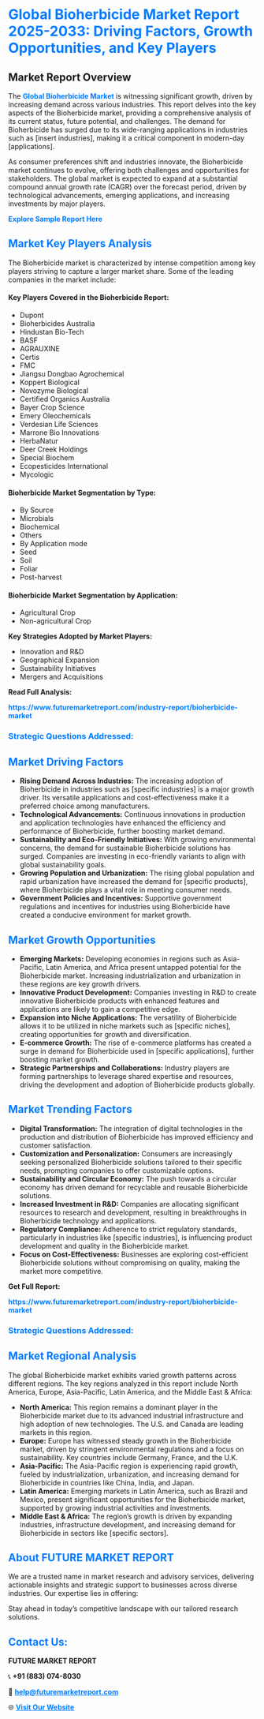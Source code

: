 <h1 style="color: #007BFF;">Global Bioherbicide Market Report 2025-2033: Driving Factors, Growth Opportunities, and Key Players</h1>

<section id="overview">
<h2>Market Report Overview</h2>
<p>The <a href="https://www.futuremarketreport.com/industry-report/bioherbicide-market" style="color: #007BFF; text-decoration: none;"><strong>Global Bioherbicide Market</strong></a> is witnessing significant growth, driven by increasing demand across various industries. This report delves into the key aspects of the Bioherbicide market, providing a comprehensive analysis of its current status, future potential, and challenges. The demand for Bioherbicide has surged due to its wide-ranging applications in industries such as [insert industries], making it a critical component in modern-day [applications].</p>
<p>As consumer preferences shift and industries innovate, the Bioherbicide market continues to evolve, offering both challenges and opportunities for stakeholders. The global market is expected to expand at a substantial compound annual growth rate (CAGR) over the forecast period, driven by technological advancements, emerging applications, and increasing investments by major players.</p>
</section>

<section id="overview">
<p><a href="https://www.futuremarketreport.com/request-sample/reportId=98232" style="color: #007BFF; text-decoration: none;"><strong>Explore Sample Report Here</strong></a></p>
</section>

<section id="key-players">
<h2 style="color: #007BFF;">Market Key Players Analysis</h2>
<p>The Bioherbicide market is characterized by intense competition among key players striving to capture a larger market share. Some of the leading companies in the market include:</p>
<h4>Key Players Covered in the Bioherbicide Report:</h4>
<ul><li>Dupont</li><li>Bioherbicides Australia</li><li>Hindustan Bio-Tech</li><li>BASF</li><li>AGRAUXINE</li><li>Certis</li><li>FMC</li><li>Jiangsu Dongbao Agrochemical</li><li>Koppert Biological</li><li>Novozyme Biological</li><li>Certified Organics Australia</li><li>Bayer Crop Science</li><li>Emery Oleochemicals</li><li>Verdesian Life Sciences</li><li>Marrone Bio Innovations</li><li>HerbaNatur</li><li>Deer Creek Holdings</li><li>Special Biochem</li><li>Ecopesticides International</li><li>Mycologic</li></ul>
<h4>Bioherbicide Market Segmentation by Type:</h4>
<ul><li>By Source</li><li>Microbials</li><li>Biochemical</li><li>Others</li><li>By Application mode</li><li>Seed</li><li>Soil</li><li>Foliar</li><li>Post-harvest</li></ul>

<h4>Bioherbicide Market Segmentation by Application:</h4>
<ul><li>Agricultural Crop</li><li>Non-agricultural Crop</li></ul>
<p><strong>Key Strategies Adopted by Market Players:</strong></p>
<ul>
<li>Innovation and R&D</li>
<li>Geographical Expansion</li>
<li>Sustainability Initiatives</li>
<li>Mergers and Acquisitions</li>
</ul>
</section>

<section>
<p><strong>Read Full Analysis: </strong></p><a href="https://www.futuremarketreport.com/industry-report/bioherbicide-market" style="color: #007BFF; text-decoration: none;"><strong>https://www.futuremarketreport.com/industry-report/bioherbicide-market</strong></a>
<h3 style="color: #007BFF;">Strategic Questions Addressed:</h3>
</section>

<section id="driving-factors">
<h2 style="color: #007BFF;">Market Driving Factors</h2>
<ul>
<li><strong>Rising Demand Across Industries:</strong> The increasing adoption of Bioherbicide in industries such as [specific industries] is a major growth driver. Its versatile applications and cost-effectiveness make it a preferred choice among manufacturers.</li>
<li><strong>Technological Advancements:</strong> Continuous innovations in production and application technologies have enhanced the efficiency and performance of Bioherbicide, further boosting market demand.</li>
<li><strong>Sustainability and Eco-Friendly Initiatives:</strong> With growing environmental concerns, the demand for sustainable Bioherbicide solutions has surged. Companies are investing in eco-friendly variants to align with global sustainability goals.</li>
<li><strong>Growing Population and Urbanization:</strong> The rising global population and rapid urbanization have increased the demand for [specific products], where Bioherbicide plays a vital role in meeting consumer needs.</li>
<li><strong>Government Policies and Incentives:</strong> Supportive government regulations and incentives for industries using Bioherbicide have created a conducive environment for market growth.</li>
</ul>
</section>

<section id="growth-opportunities">
<h2 style="color: #007BFF;">Market Growth Opportunities</h2>
<ul>
<li><strong>Emerging Markets:</strong> Developing economies in regions such as Asia-Pacific, Latin America, and Africa present untapped potential for the Bioherbicide market. Increasing industrialization and urbanization in these regions are key growth drivers.</li>
<li><strong>Innovative Product Development:</strong> Companies investing in R&D to create innovative Bioherbicide products with enhanced features and applications are likely to gain a competitive edge.</li>
<li><strong>Expansion into Niche Applications:</strong> The versatility of Bioherbicide allows it to be utilized in niche markets such as [specific niches], creating opportunities for growth and diversification.</li>
<li><strong>E-commerce Growth:</strong> The rise of e-commerce platforms has created a surge in demand for Bioherbicide used in [specific applications], further boosting market growth.</li>
<li><strong>Strategic Partnerships and Collaborations:</strong> Industry players are forming partnerships to leverage shared expertise and resources, driving the development and adoption of Bioherbicide products globally.</li>
</ul>
</section>

<section id="trending-factors">
<h2 style="color: #007BFF;">Market Trending Factors</h2>
<ul>
<li><strong>Digital Transformation:</strong> The integration of digital technologies in the production and distribution of Bioherbicide has improved efficiency and customer satisfaction.</li>
<li><strong>Customization and Personalization:</strong> Consumers are increasingly seeking personalized Bioherbicide solutions tailored to their specific needs, prompting companies to offer customizable options.</li>
<li><strong>Sustainability and Circular Economy:</strong> The push towards a circular economy has driven demand for recyclable and reusable Bioherbicide solutions.</li>
<li><strong>Increased Investment in R&D:</strong> Companies are allocating significant resources to research and development, resulting in breakthroughs in Bioherbicide technology and applications.</li>
<li><strong>Regulatory Compliance:</strong> Adherence to strict regulatory standards, particularly in industries like [specific industries], is influencing product development and quality in the Bioherbicide market.</li>
<li><strong>Focus on Cost-Effectiveness:</strong> Businesses are exploring cost-efficient Bioherbicide solutions without compromising on quality, making the market more competitive.</li>
</ul>
</section>

<section>
<p><strong>Get Full Report: </strong></p><a href="https://www.futuremarketreport.com/industry-report/bioherbicide-market" style="color: #007BFF; text-decoration: none;"><strong>https://www.futuremarketreport.com/industry-report/bioherbicide-market</strong></a>
<h3 style="color: #007BFF;">Strategic Questions Addressed:</h3>
</section>


<section id="regional-analysis">
<h2 style="color: #007BFF;">Market Regional Analysis</h2>
<p>The global Bioherbicide market exhibits varied growth patterns across different regions. The key regions analyzed in this report include North America, Europe, Asia-Pacific, Latin America, and the Middle East & Africa:</p>
<ul>
<li><strong>North America:</strong> This region remains a dominant player in the Bioherbicide market due to its advanced industrial infrastructure and high adoption of new technologies. The U.S. and Canada are leading markets in this region.</li>
<li><strong>Europe:</strong> Europe has witnessed steady growth in the Bioherbicide market, driven by stringent environmental regulations and a focus on sustainability. Key countries include Germany, France, and the U.K.</li>
<li><strong>Asia-Pacific:</strong> The Asia-Pacific region is experiencing rapid growth, fueled by industrialization, urbanization, and increasing demand for Bioherbicide in countries like China, India, and Japan.</li>
<li><strong>Latin America:</strong> Emerging markets in Latin America, such as Brazil and Mexico, present significant opportunities for the Bioherbicide market, supported by growing industrial activities and investments.</li>
<li><strong>Middle East & Africa:</strong> The region’s growth is driven by expanding industries, infrastructure development, and increasing demand for Bioherbicide in sectors like [specific sectors].</li>
</ul>
</section>

<footer>
<h2 style="color: #007BFF;">About FUTURE MARKET REPORT</h2>
<p>We are a trusted name in market research and advisory services, delivering actionable insights and strategic support to businesses across diverse industries. Our expertise lies in offering:</p>

<p>Stay ahead in today’s competitive landscape with our tailored research solutions.</p>

<h2 style="color: #007BFF;">Contact Us:</h2>
<p><strong>FUTURE MARKET REPORT</strong></p>
<p>📞 <strong>+91 (883) 074-8030</strong></p>
<p>📧 <strong><a href="mailto:help@futuremarketreport.com" style="color: #007BFF;">help@futuremarketreport.com</a></strong></p>
<p>🌐 <strong><a href="https://www.futuremarketreport.com/" style="color: #007BFF;">Visit Our Website</a></strong></p>
</footer>